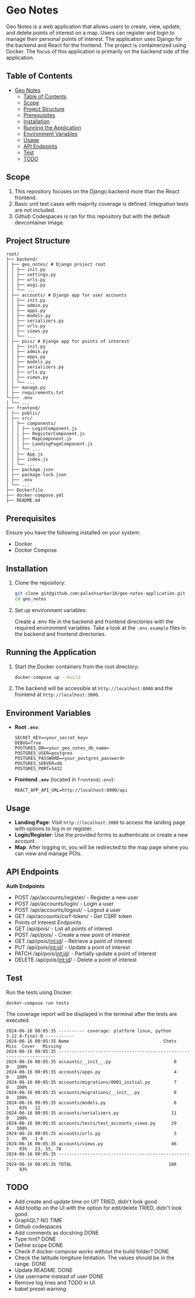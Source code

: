 # Geo Notes

Geo Notes is a web application that allows users to create, view, update, and delete points of interest on a map. Users can register and login to manage their personal points of interest. The application uses Django for the backend and React for the frontend. The project is containerized using Docker. The focus of this application is primarily on the backend side of the application.

## Table of Contents

- [Geo Notes](#geo-notes)
  - [Table of Contents](#table-of-contents)
  - [Scope](#scope)
  - [Project Structure](#project-structure)
  - [Prerequisites](#prerequisites)
  - [Installation](#installation)
  - [Running the Application](#running-the-application)
  - [Environment Variables](#environment-variables)
  - [Usage](#usage)
  - [API Endpoints](#api-endpoints)
  - [Test](#test)
  - [TODO](#todo)

## Scope
1. This repository focuses on the Django backend more than the React frontend.
2. Basic unit test cases with majority coverage is defined. Integration tests are not included.
3. Github Codespaces is ran for this repository but with the default devcontainer image.

## Project Structure

```
root/
├── backend/
│ ├── geo_notes/ # Django project root
│ │ ├── init.py
│ │ ├── settings.py
│ │ ├── urls.py
│ │ ├── wsgi.py
│ │ └── ...
│ ├── accounts/ # Django app for user accounts
│ │ ├── init.py
│ │ ├── admin.py
│ │ ├── apps.py
│ │ ├── models.py
│ │ ├── serializers.py
│ │ ├── urls.py
│ │ ├── views.py
│ │ └── ...
│ ├── pois/ # Django app for points of interest
│ │ ├── init.py
│ │ ├── admin.py
│ │ ├── apps.py
│ │ ├── models.py
│ │ ├── serializers.py
│ │ ├── urls.py
│ │ ├── views.py
│ │ └── ...
│ ├── manage.py
│ ├── requirements.txt
└─├── .env
│ └── ...
├── frontend/
│ ├── public/
│ ├── src/
│ │ ├── components/
│ │ │ ├── LoginComponent.js
│ │ │ ├── RegisterComponent.js
│ │ │ ├── MapComponent.js
│ │ │ ├── LandingPageComponent.js
│ │ │ └── ...
│ │ ├── App.js
│ │ ├── index.js
│ │ └── ...
│ ├── package.json
│ ├── package-lock.json
│ ├── .env
│ └── ...
├── Dockerfile
├── docker-compose.yml
├── README.md
```


## Prerequisites

Ensure you have the following installed on your system:

- Docker
- Docker Compose

## Installation

1. Clone the repository:

    ```sh
    git clone git@github.com:palashsarkar18/geo-notes-application.git
    cd geo_notes
    ```

2. Set up environment variables:

    Create a .env file in the backend and frontend directories with the required environment variables. Take a look
    at the `.env.example` files in the backend and frontend directories.

## Running the Application

1. Start the Docker containers from the root directory:

    ```sh
    docker-compose up --build
    ```

2. The backend will be accessible at `http://localhost:8000` and the frontend at `http://localhost:3000`.

## Environment Variables

- **Root `.env`**:

    ```env
    SECRET_KEY=<your_secret_key>
    DEBUG=True
    POSTGRES_DB=<your_geo_notes_db_name>
    POSTGRES_USER=postgres
    POSTGRES_PASSWORD=<your_postgres_password>
    POSTGRES_SERVER=db
    POSTGRES_PORT=5432
    ```

- **Frontend `.env`** (located in `frontend/.env`):

    ```env
    REACT_APP_API_URL=http://localhost:8000/api
    ```

## Usage

- **Landing Page**: Visit `http://localhost:3000` to access the landing page with options to log in or register.
- **Login/Register**: Use the provided forms to authenticate or create a new account.
- **Map**: After logging in, you will be redirected to the map page where you can view and manage POIs.

## API Endpoints

**Auth Endpoints**
* POST /api/accounts/register/ - Register a new user
* POST /api/accounts/login/ - Login a user
* POST /api/accounts/logout/ - Logout a user
* GET /api/accounts/csrf-token/ - Get CSRF token
* Points of Interest Endpoints
* GET /api/pois/ - List all points of interest
* POST /api/pois/ - Create a new point of interest
* GET /api/pois/<int:id>/ - Retrieve a point of interest
* PUT /api/pois/<int:id>/ - Update a point of interest
* PATCH /api/pois/<int:id>/ - Partially update a point of interest
* DELETE /api/pois/<int:id>/ - Delete a point of interest

## Test
Run the tests using Docker:
```
docker-compose run tests
```
The coverage report will be displayed in the terminal after the tests are executed.

```
2024-06-16 00:05:35 ---------- coverage: platform linux, python 3.12.4-final-0 -----------
2024-06-16 00:05:35 Name                                    Stmts   Miss  Cover   Missing
2024-06-16 00:05:35 ---------------------------------------------------------------------
2024-06-16 00:05:35 accounts/__init__.py                        0      0   100%
2024-06-16 00:05:35 accounts/apps.py                            4      0   100%
2024-06-16 00:05:35 accounts/migrations/0001_initial.py         7      0   100%
2024-06-16 00:05:35 accounts/migrations/__init__.py             0      0   100%
2024-06-16 00:05:35 accounts/models.py                          6      1    83%   12
2024-06-16 00:05:35 accounts/serializers.py                    11      0   100%
2024-06-16 00:05:35 accounts/tests/test_accounts_views.py      29      0   100%
2024-06-16 00:05:35 accounts/urls.py                            3      3     0%   1-4
2024-06-16 00:05:35 accounts/views.py                          46      3    93%   23, 55, 78
2024-06-16 00:05:35 ---------------------------------------------------------------------
2024-06-16 00:05:35 TOTAL                                     106      7    93%
```



## TODO

* Add create and update time on UI? TRIED, didn't look good
* Add tooltip on the UI with the option for edit/delete TRIED, didn't look good
* GraphQL? NO TIME
* Github codespaces
* Add comments as docstring DONE
* Type hint? DONE
* Define scope DONE
* Check if docker compose works without the build folder? DONE
* Check the latitude longiture limitation. The values should be in the range. DONE
* Update README. DONE
* Use username instead of user DONE
* Remove log lines and TODO in UI.
* babel preset warning.